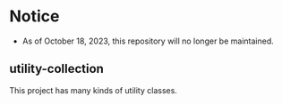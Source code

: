 # Notice
- As of October 18, 2023, this repository will no longer be maintained.

## utility-collection
This project has many kinds of utility classes.
